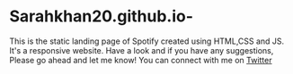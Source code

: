 # Sarahkhan20.github.io-
This is the static landing page of Spotify created using HTML,CSS and JS.
It's a responsive website.
Have a look and if you have any suggestions, Please go ahead and let me know!
You can connect with me on [Twitter](https://twitter.com/5arahkhan)
